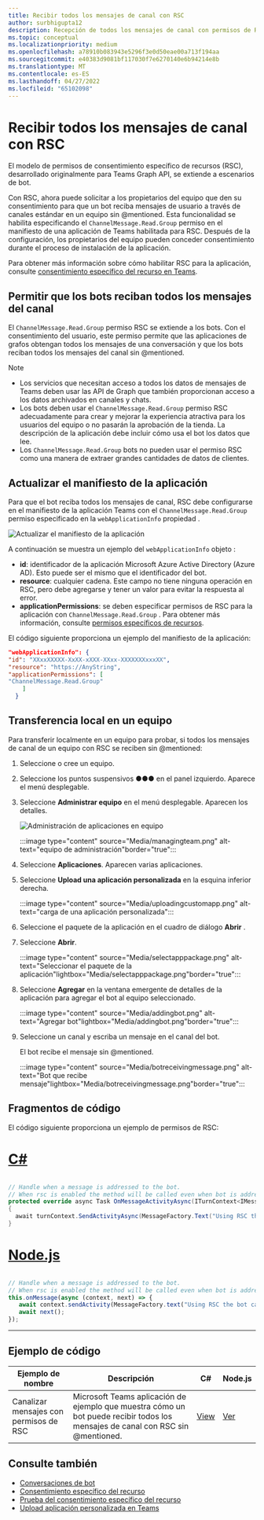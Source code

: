 ```yaml
---
title: Recibir todos los mensajes de canal con RSC
author: surbhigupta12
description: Recepción de todos los mensajes de canal con permisos de RSC
ms.topic: conceptual
ms.localizationpriority: medium
ms.openlocfilehash: a78910b083943e5296f3e0d50eae00a713f194aa
ms.sourcegitcommit: e40383d9081bf117030f7e6270140e6b94214e8b
ms.translationtype: MT
ms.contentlocale: es-ES
ms.lasthandoff: 04/27/2022
ms.locfileid: "65102098"
---
```

# <a name="receive-all-channel-messages-with-rsc"></a>Recibir todos los mensajes de canal con RSC

El modelo de permisos de consentimiento específico de recursos (RSC), desarrollado originalmente para Teams Graph API, se extiende a escenarios de bot.

Con RSC, ahora puede solicitar a los propietarios del equipo que den su consentimiento para que un bot reciba mensajes de usuario a través de canales estándar en un equipo sin @mentioned. Esta funcionalidad se habilita especificando el `ChannelMessage.Read.Group` permiso en el manifiesto de una aplicación de Teams habilitada para RSC. Después de la configuración, los propietarios del equipo pueden conceder consentimiento durante el proceso de instalación de la aplicación.

Para obtener más información sobre cómo habilitar RSC para la aplicación, consulte [consentimiento específico del recurso en Teams](/microsoftteams/platform/graph-api/rsc/resource-specific-consent#update-your-teams-app-manifest).

## <a name="enable-bots-to-receive-all-channel-messages"></a>Permitir que los bots reciban todos los mensajes del canal

El `ChannelMessage.Read.Group` permiso RSC se extiende a los bots. Con el consentimiento del usuario, este permiso permite que las aplicaciones de grafos obtengan todos los mensajes de una conversación y que los bots reciban todos los mensajes del canal sin @mentioned.

> [!NOTE]
>
> * Los servicios que necesitan acceso a todos los datos de mensajes de Teams deben usar las API de Graph que también proporcionan acceso a los datos archivados en canales y chats.
> * Los bots deben usar el `ChannelMessage.Read.Group` permiso RSC adecuadamente para crear y mejorar la experiencia atractiva para los usuarios del equipo o no pasarán la aprobación de la tienda. La descripción de la aplicación debe incluir cómo usa el bot los datos que lee.
> * Los `ChannelMessage.Read.Group` bots no pueden usar el permiso RSC como una manera de extraer grandes cantidades de datos de clientes.

## <a name="update-app-manifest"></a>Actualizar el manifiesto de la aplicación

Para que el bot reciba todos los mensajes de canal, RSC debe configurarse en el manifiesto de la aplicación Teams con el `ChannelMessage.Read.Group` permiso especificado en la `webApplicationInfo` propiedad .

![Actualizar el manifiesto de la aplicación](~/bots/how-to/conversations/Media/appmanifest.png)


A continuación se muestra un ejemplo del `webApplicationInfo` objeto :

* **id**: identificador de la aplicación Microsoft Azure Active Directory (Azure AD). Esto puede ser el mismo que el identificador del bot.
* **resource**: cualquier cadena. Este campo no tiene ninguna operación en RSC, pero debe agregarse y tener un valor para evitar la respuesta al error.
* **applicationPermissions**: se deben especificar permisos de RSC para la aplicación con `ChannelMessage.Read.Group` . Para obtener más información, consulte [permisos específicos de recursos](/microsoftteams/platform/graph-api/rsc/resource-specific-consent#resource-specific-permissions).

El código siguiente proporciona un ejemplo del manifiesto de la aplicación:

```json
"webApplicationInfo": {
"id": "XXxxXXXXX-XxXX-xXXX-XXxx-XXXXXXXxxxXX",
"resource": "https://AnyString",
"applicationPermissions": [
"ChannelMessage.Read.Group"
    ]
  }
```

## <a name="sideload-in-a-team"></a>Transferencia local en un equipo

Para transferir localmente en un equipo para probar, si todos los mensajes de canal de un equipo con RSC se reciben sin @mentioned:

1. Seleccione o cree un equipo.
1. Seleccione los puntos suspensivos &#x25CF;&#x25CF;&#x25CF; en el panel izquierdo. Aparece el menú desplegable.
1. Seleccione **Administrar equipo** en el menú desplegable. Aparecen los detalles.

   ![Administración de aplicaciones en equipo](~/bots/how-to/conversations/Media/managingteam.png)

      :::image type="content" source="Media/managingteam.png" alt-text="equipo de administración"border="true":::

1. Seleccione **Aplicaciones**. Aparecen varias aplicaciones.
1. Seleccione **Upload una aplicación personalizada** en la esquina inferior derecha.

      :::image type="content" source="Media/uploadingcustomapp.png" alt-text="carga de una aplicación personalizada":::
  
1. Seleccione el paquete de la aplicación en el cuadro de diálogo **Abrir** .
1. Seleccione **Abrir**.

      :::image type="content" source="Media/selectapppackage.png" alt-text="Seleccionar el paquete de la aplicación"lightbox="Media/selectapppackage.png"border="true":::

1. Seleccione **Agregar** en la ventana emergente de detalles de la aplicación para agregar el bot al equipo seleccionado.

      :::image type="content" source="Media/addingbot.png" alt-text="Agregar bot"lightbox="Media/addingbot.png"border="true":::

1. Seleccione un canal y escriba un mensaje en el canal del bot.

    El bot recibe el mensaje sin @mentioned.

      :::image type="content" source="Media/botreceivingmessage.png" alt-text="Bot que recibe mensaje"lightbox="Media/botreceivingmessage.png"border="true":::

## <a name="code-snippets"></a>Fragmentos de código

El código siguiente proporciona un ejemplo de permisos de RSC:

# <a name="c"></a>[C#](#tab/dotnet)

```csharp

// Handle when a message is addressed to the bot. 
// When rsc is enabled the method will be called even when bot is addressed without being @mentioned
protected override async Task OnMessageActivityAsync(ITurnContext<IMessageActivity> turnContext, CancellationToken cancellationToken)
{
  await turnContext.SendActivityAsync(MessageFactory.Text("Using RSC the bot can recieve messages across channels in team without being @mentioned."));
}
```

# <a name="nodejs"></a>[Node.js](#tab/nodejs)

```javascript

// Handle when a message is addressed to the bot. 
// When rsc is enabled the method will be called even when bot is addressed without being @mentioned
this.onMessage(async (context, next) => {
   await context.sendActivity(MessageFactory.text("Using RSC the bot can recieve messages across channles in team without being @mentioned."))
   await next();
});
```

---

## <a name="code-sample"></a>Ejemplo de código

| Ejemplo de nombre | Descripción | C# |Node.js|
|-------------|-------------|------|----|
|Canalizar mensajes con permisos de RSC| Microsoft Teams aplicación de ejemplo que muestra cómo un bot puede recibir todos los mensajes de canal con RSC sin @mentioned.| [View](https://github.com/OfficeDev/Microsoft-Teams-Samples/tree/main/samples/bot-receive-channel-messages-withRSC/csharp) | [Ver](https://github.com/OfficeDev/Microsoft-Teams-Samples/tree/main/samples/bot-receive-channel-messages-withRSC/nodejs) |

## <a name="see-also"></a>Consulte también

* [Conversaciones de bot](/microsoftteams/platform/bots/how-to/conversations/conversation-basics)
* [Consentimiento específico del recurso](/microsoftteams/resource-specific-consent)
* [Prueba del consentimiento específico del recurso](/microsoftteams/platform/graph-api/rsc/test-resource-specific-consent)
* [Upload aplicación personalizada en Teams](~/concepts/deploy-and-publish/apps-upload.md)
